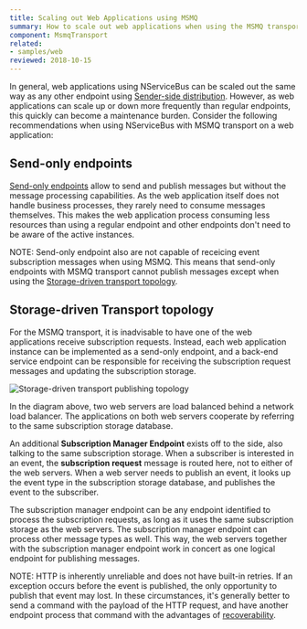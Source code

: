```yaml
---
title: Scaling out Web Applications using MSMQ
summary: How to scale out web applications when using the MSMQ transport
component: MsmqTransport
related:
- samples/web
reviewed: 2018-10-15
---
```


In general, web applications using NServiceBus can be scaled out the same way as any other endpoint using [Sender-side distribution](). However, as web applications can scale up or down more frequently than regular endpoints, this quickly can become a maintenance burden. Consider the following recommendations when using NServiceBus with MSMQ transport on a web application:

## Send-only endpoints

[Send-only endpoints](/nservicebus/hosting/#self-hosting-send-only-hosting) allow to send and publish messages but without the message processing capabilities. As the web application itself does not handle business processes, they rarely need to consume messages themselves. This makes the web application process consuming less resources than using a regular endpoint and other endpoints don't need to be aware of the active instances.

NOTE: Send-only endpoint also are not capable of receicing event subscription messages when using MSMQ. This means that send-only endpoints with MSMQ transport cannot publish messages except when using the [Storage-driven transport topology](#storage-driven-transport-topology).


## Storage-driven Transport topology

For the MSMQ transport, it is inadvisable to have one of the web applications receive subscription requests. Instead, each web application instance can be implemented as a send-only endpoint, and a back-end service endpoint can be responsible for receiving the subscription request messages and updating the subscription storage.

![Storage-driven transport publishing topology](storage-based-publish-topology.png "width=400")

In the diagram above, two web servers are load balanced behind a network load balancer. The applications on both web servers cooperate by referring to the same subscription storage database.

An additional **Subscription Manager Endpoint** exists off to the side, also talking to the same subscription storage. When a subscriber is interested in an event, the **subscription request** message is routed here, not to either of the web servers. When a web server needs to publish an event, it looks up the event type in the subscription storage database, and publishes the event to the subscriber.

The subscription manager endpoint can be any endpoint identified to process the subscription requests, as long as it uses the same subscription storage as the web servers. The subscription manager endpoint can process other message types as well. This way, the web servers together with the subscription manager endpoint work in concert as one logical endpoint for publishing messages.

NOTE: HTTP is inherently unreliable and does not have built-in retries. If an exception occurs before the event is published, the only opportunity to publish that event may lost. In these circumstances, it's generally better to send a command with the payload of the HTTP request, and have another endpoint process that command with the advantages of [recoverability](/nservicebus/recoverability/).